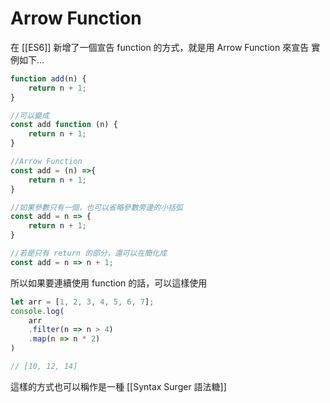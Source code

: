 # Arrow Function
在 [[ES6]] 新增了一個宣告 function 的方式，就是用 Arrow Function 來宣告
實例如下...
```js
function add(n) {
	return n + 1;
}

//可以變成
const add function (n) {
	return n + 1;
}

//Arrow Function
const add = (n) =>{
	return n + 1;
}

//如果參數只有一個，也可以省略參數旁邊的小括弧
const add = n => {
	return n + 1;
}

//若是只有 return 的部分，還可以在簡化成
const add = n => n + 1;
```

所以如果要連續使用 function 的話，可以這樣使用
```js
let arr = [1, 2, 3, 4, 5, 6, 7];
console.log(
	arr
	.filter(n => n > 4)
	.map(n => n * 2)
)

// [10, 12, 14]
```

這樣的方式也可以稱作是一種 [[Syntax Surger 語法糖]]